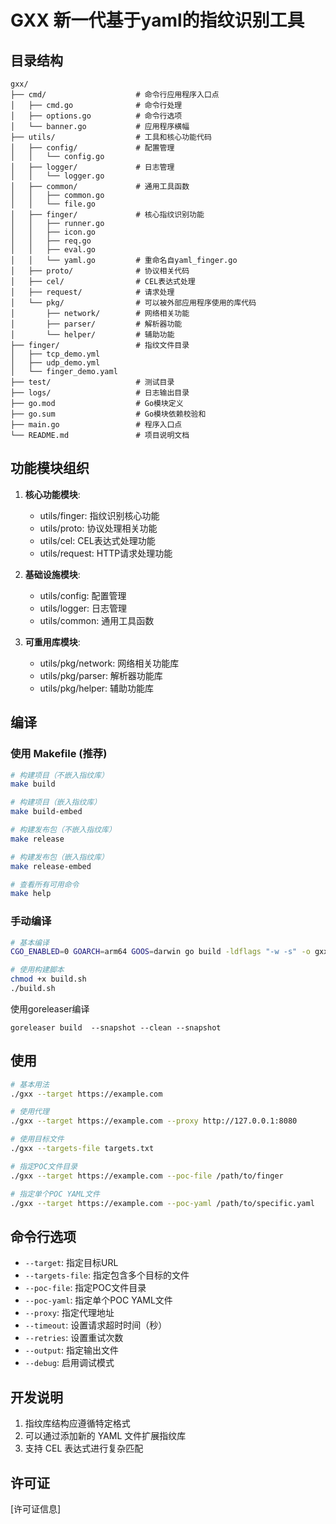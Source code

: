 # GXX 新一代基于yaml的指纹识别工具
## 目录结构

```
gxx/
├── cmd/                    # 命令行应用程序入口点
│   ├── cmd.go              # 命令行处理
│   ├── options.go          # 命令行选项
│   └── banner.go           # 应用程序横幅
├── utils/                  # 工具和核心功能代码
│   ├── config/             # 配置管理
│   │   └── config.go
│   ├── logger/             # 日志管理
│   │   └── logger.go
│   ├── common/             # 通用工具函数
│   │   ├── common.go
│   │   └── file.go
│   ├── finger/             # 核心指纹识别功能
│   │   ├── runner.go
│   │   ├── icon.go
│   │   ├── req.go
│   │   ├── eval.go
│   │   └── yaml.go         # 重命名自yaml_finger.go
│   ├── proto/              # 协议相关代码
│   ├── cel/                # CEL表达式处理
│   ├── request/            # 请求处理
│   └── pkg/                # 可以被外部应用程序使用的库代码
│       ├── network/        # 网络相关功能
│       ├── parser/         # 解析器功能
│       └── helper/         # 辅助功能
├── finger/                 # 指纹文件目录
│   ├── tcp_demo.yml
│   ├── udp_demo.yml
│   └── finger_demo.yaml
├── test/                   # 测试目录
├── logs/                   # 日志输出目录
├── go.mod                  # Go模块定义
├── go.sum                  # Go模块依赖校验和
├── main.go                 # 程序入口点
└── README.md               # 项目说明文档
```

## 功能模块组织

1. **核心功能模块**:
    - utils/finger: 指纹识别核心功能
    - utils/proto: 协议处理相关功能
    - utils/cel: CEL表达式处理功能
    - utils/request: HTTP请求处理功能

2. **基础设施模块**:
    - utils/config: 配置管理
    - utils/logger: 日志管理
    - utils/common: 通用工具函数

3. **可重用库模块**:
    - utils/pkg/network: 网络相关功能库
    - utils/pkg/parser: 解析器功能库
    - utils/pkg/helper: 辅助功能库


## 编译

### 使用 Makefile (推荐)

```bash
# 构建项目（不嵌入指纹库）
make build

# 构建项目（嵌入指纹库）
make build-embed

# 构建发布包（不嵌入指纹库）
make release

# 构建发布包（嵌入指纹库）
make release-embed

# 查看所有可用命令
make help
```

### 手动编译

```bash
# 基本编译
CGO_ENABLED=0 GOARCH=arm64 GOOS=darwin go build -ldflags "-w -s" -o gxx main.go

# 使用构建脚本
chmod +x build.sh
./build.sh

```
使用goreleaser编译

```shell
goreleaser build  --snapshot --clean --snapshot
```

## 使用

```bash
# 基本用法
./gxx --target https://example.com

# 使用代理
./gxx --target https://example.com --proxy http://127.0.0.1:8080

# 使用目标文件
./gxx --targets-file targets.txt

# 指定POC文件目录
./gxx --target https://example.com --poc-file /path/to/finger

# 指定单个POC YAML文件
./gxx --target https://example.com --poc-yaml /path/to/specific.yaml
```

## 命令行选项

- `--target`: 指定目标URL
- `--targets-file`: 指定包含多个目标的文件
- `--poc-file`: 指定POC文件目录
- `--poc-yaml`: 指定单个POC YAML文件
- `--proxy`: 指定代理地址
- `--timeout`: 设置请求超时时间（秒）
- `--retries`: 设置重试次数
- `--output`: 指定输出文件
- `--debug`: 启用调试模式


## 开发说明

1. 指纹库结构应遵循特定格式
2. 可以通过添加新的 YAML 文件扩展指纹库
3. 支持 CEL 表达式进行复杂匹配

## 许可证

[许可证信息]
